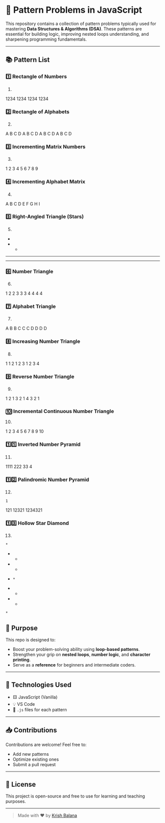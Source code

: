 # 🎯 Pattern Problems in JavaScript

This repository contains a collection of pattern problems typically used for mastering **Data Structures & Algorithms (DSA)**. These patterns are essential for building logic, improving nested loops understanding, and sharpening programming fundamentals.

---

## 📚 Pattern List

### 1️⃣ Rectangle of Numbers


1.
 1234
 1234
 1234
 1234
### 2️⃣ Rectangle of Alphabets
 
 2.
 A B C D
 A B C D
 A B C D
 A B C D
### 3️⃣ Incrementing Matrix Numbers
 
 3.
 1 2 3
 4 5 6
 7 8 9
### 4️⃣ Incrementing Alphabet Matrix
 
 4.
 A B C 
 D E F
 G H I
### 5️⃣ Right-Angled Triangle (Stars)
 
 5.
 *
 * *
 * * *
 * * * *
### 6️⃣ Number Triangle
 
 6.
 1
 2 2
 3 3 3
 4 4 4 4
### 7️⃣ Alphabet Triangle
 
 7.
 A 
 B B 
 C C C 
 D D D D
### 8️⃣ Increasing Number Triangle
 
 8.
 1 
 1 2 
 1 2 3
 1 2 3 4
### 9️⃣ Reverse Number Triangle

 9.
 1 
 2 1 
 3 2 1
 4 3 2 1
### 🔟 Incremental Continuous Number Triangle

 10.
 1
 2 3
 4 5 6
 7 8 9 10
### 1️⃣1️⃣ Inverted Number Pyramid
 
 11.
 1111
  222 
   33
    4
 ### 1️⃣2️⃣ Palindromic Number Pyramid
 12.
    1
   121
  12321
 1234321
 ### 1️⃣3️⃣ Hollow Star Diamond


 
 13.
    *
   * *
  *   *
 *     *
  *   *
   * *
    * 
## 📌 Purpose

This repo is designed to:
- Boost your problem-solving ability using **loop-based patterns**.
- Strengthen your grip on **nested loops**, **number logic**, and **character printing**.
- Serve as a **reference** for beginners and intermediate coders.

---

## 🧠 Technologies Used

- 🟨 JavaScript (Vanilla)
- 💡 VS Code
- 📄 `.js` files for each pattern

---

## 📥 Contributions

Contributions are welcome! Feel free to:
- Add new patterns
- Optimize existing ones
- Submit a pull request


---

## 📝 License

This project is open-source and free to use for learning and teaching purposes.

---

> Made with ❤️ by [Krish Balana](https://github.com/Krrishbalana)
